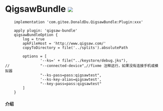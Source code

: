 # QigsawBundle [![](https://jitpack.io/v/com.gitee.DonaldDu/QigsawBundle.svg)](https://jitpack.io/#com.gitee.DonaldDu/QigsawBundle)

```
    implementation 'com.gitee.DonaldDu.QigsawBundle:Plugin:xxx'

    apply plugin: 'qigsaw-bundle'
    qigsawBundleOption {
        log = true
        apkFileHost = 'http://www.qigsaw.com/'
        copyToDirectory = file('../splits').absolutePath

        options = [
                '--ks=' + file("../keystore/debug.jks"),
//              "--connected-device",//fixme 注释这行，如果没有连接手机或模拟器
                "--ks-pass=pass:qigsawtest",
                '--ks-key-alias=qigsawtest',
                "--key-pass=pass:qigsawtest"
        ]
    }
```

#### 介绍

